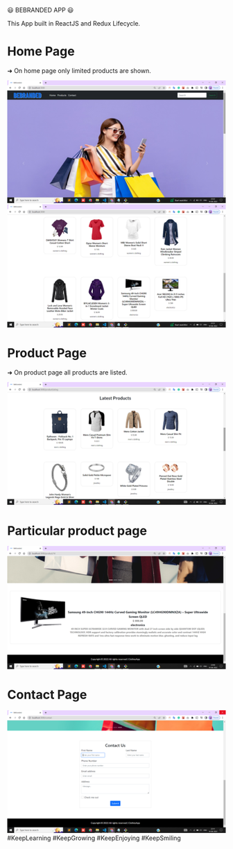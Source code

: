 😃‍‍ BEBRANDED APP 😃‍

This App built in ReactJS and Redux Lifecycle.

<h1>Home Page</h1>

<p>&#x279C; On home page only limited products are shown.</p>

<img src="screenshots/page1.png">

<img src="screenshots/page2.png">

<h1>Product Page</h1>

<p>&#x279C; On product page all products are listed.</p>

<img src="screenshots/page3.png">
<h1>Particular product page</h1>
<img src="screenshots/page4.png">
<h1>Contact Page</h1>
<img src="screenshots/page5.png">
<br>
#KeepLearning #KeepGrowing #KeepEnjoying #KeepSmiling
